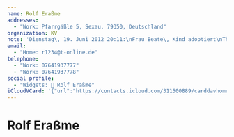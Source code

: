 ```yaml
---
name: Rolf Eraßme
addresses:
  - "Work: Pfarrgäßle 5, Sexau, 79350, Deutschland"
organization: KV
note: 'Dienstag\, 19. Juni 2012 20:11:\nFrau Beate\, Kind adoptiert\nThema Disertatition: \"\n------------------------------------------------------------------\nFrau Beate\, Kind adoptiert\nThema Disertatition:\"'
email:
  - "Home: r1234@t-online.de"
telephone:
  - "Work: 07641937777"
  - "Work: 07641937778"
social profile:
  - "Widgets: 🔄 Rolf Eraßme"
iCloudVCard: '{"url":"https://contacts.icloud.com/311500889/carddavhome/card/N2E3ZDhhMzctNTZkOC00NmM3LTliMjYtMjJkM2RlMzY1Njk5.vcf","etag":"\"kmfhcfts\"","data":"BEGIN:VCARD\r\nVERSION:3.0\r\nFN:\r\nN:Eraßme;Rolf;;;\r\nUID:7a7d8a37-56d8-46c7-9b26-22d3de365699\r\nADR;TYPE=WORK:;;Pfarrgäßle 5;Sexau;;79350;Deutschland;\r\nPRODID:ez-vcard 0.9.13-fc\r\nREV:2025-04-03T22:14:25Z\r\nORG:KV;\r\nNOTE:Dienstag\\, 19. Juni 2012 20:11:\\nFrau Beate\\, Kind adoptiert\\nThema Di\r\n sertatition: \\\"\\n----------------------------------------------------------\r\n --------\\nFrau Beate\\, Kind adoptiert\\nThema Disertatition:\\\"\r\nEMAIL;TYPE=HOME:r1234@t-online.de\r\nTEL;TYPE=WORK:07641937777\r\nTEL;TYPE=WORK:07641937778\r\nX-SOCIALPROFILE;CHARSET=UTF-8;TYPE=widgets:🔄 Rolf Eraßme\r\nEND:VCARD"}'
---
```

# Rolf Eraßme